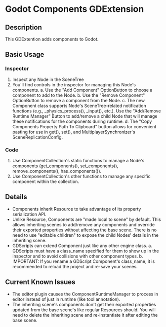 # Godot Components GDExtension

## Description
This GDExtention adds components to Godot.

## Basic Usage
### Inspector
1. Inspect any Node in the SceneTree
2. You'll find controls in the inspector for managing this Node's components.
	a. Use the "Add Component" OptionButton to choose a component to add to the Node.
	b. Use the "Remove Component" OptionButton to remove a component from the Node.
	c. The new Component class supports Node's SceneTree-related notification functions (e.g., _physics_process(), _input(), etc.). Use the "Add/Remove Runtime Manager" Button to add/remove a child Node that will manage these notifications for the components during runtime.
	d. The "Copy Components Property Path To Clipboard" button allows for convenient pasting for use in get(), set(), and MultiplayerSynchronizer's SceneReplicationConfig.

### Code
1. Use ComponentCollection's static functions to manage a Node's components (get_components(), set_components(), remove_components(), has_components()).
2. Use ComponentCollection's other functions to manage any specific component within the collection.

## Details
- Components inherit Resource to take advantage of its property serialization API.
- Unlike Resource, Components are "made local to scene" by default. This allows inheriting scenes to add/remove any components and override their exported properties without affecting the base scene. There is no need to use "editable children" to expose the child Nodes' details in the inheriting scene.
- GDScripts can extend Component just like any other engine class.
	a. GDScripts must have a class_name specified for them to show up in the inspector and to avoid collisions with other component types.
	b. IMPORTANT: If you rename a GDScript Component's class_name, it is recommended to reload the project and re-save your scenes.


## Current Known Issues
- The editor plugin causes the ComponentRuntimeManager to process in editor instead of just in runtime (like tool annotation).
- The inheriting scene's components don't get their exported properties updated from the base scene's like regular Resources should. You will need to delete the inheriting scene and re-instantiate it after editing the base scene.
